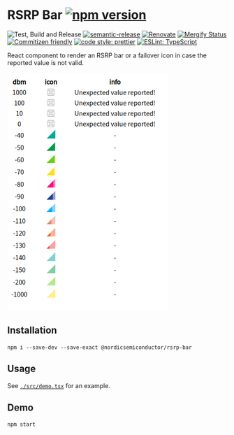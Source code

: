 # RSRP Bar [![npm version](https://img.shields.io/npm/v/@nordicsemiconductor/rsrp-bar.svg)](https://www.npmjs.com/package/@nordicsemiconductor/rsrp-bar)

![Test, Build and Release](https://github.com/NordicSemiconductor/rsrp-bar-js/workflows/Test,%20Build%20and%20Release/badge.svg)
[![semantic-release](https://img.shields.io/badge/%20%20%F0%9F%93%A6%F0%9F%9A%80-semantic--release-e10079.svg)](https://github.com/semantic-release/semantic-release)
[![Renovate](https://img.shields.io/badge/renovate-enabled-brightgreen.svg)](https://renovatebot.com)
[![Mergify Status](https://img.shields.io/endpoint.svg?url=https://api.mergify.com/v1/badges/NordicSemiconductor/rsrp-bar-js)](https://mergify.io)
[![Commitizen friendly](https://img.shields.io/badge/commitizen-friendly-brightgreen.svg)](http://commitizen.github.io/cz-cli/)
[![code style: prettier](https://img.shields.io/badge/code_style-prettier-ff69b4.svg)](https://github.com/prettier/prettier/)
[![ESLint: TypeScript](https://img.shields.io/badge/ESLint-TypeScript-blue.svg)](https://github.com/typescript-eslint/typescript-eslint)

React component to render an RSRP bar or a failover icon in case the reported
value is not valid.

![Demo](./screenshot.png)

## Installation

    npm i --save-dev --save-exact @nordicsemiconductor/rsrp-bar

## Usage

See [`./src/demo.tsx`](./src/demo.tsx) for an example.

## Demo

    npm start
